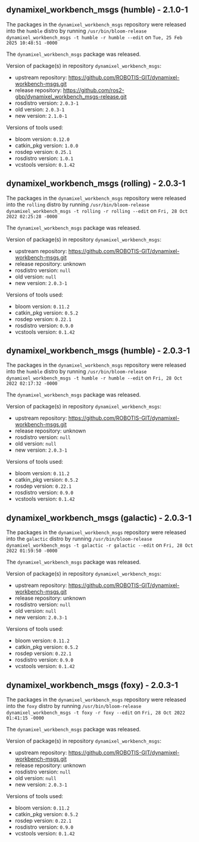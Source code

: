## dynamixel_workbench_msgs (humble) - 2.1.0-1

The packages in the `dynamixel_workbench_msgs` repository were released into the `humble` distro by running `/usr/bin/bloom-release dynamixel_workbench_msgs -t humble -r humble --edit` on `Tue, 25 Feb 2025 10:48:51 -0000`

The `dynamixel_workbench_msgs` package was released.

Version of package(s) in repository `dynamixel_workbench_msgs`:

- upstream repository: https://github.com/ROBOTIS-GIT/dynamixel-workbench-msgs.git
- release repository: https://github.com/ros2-gbp/dynamixel_workbench_msgs-release.git
- rosdistro version: `2.0.3-1`
- old version: `2.0.3-1`
- new version: `2.1.0-1`

Versions of tools used:

- bloom version: `0.12.0`
- catkin_pkg version: `1.0.0`
- rosdep version: `0.25.1`
- rosdistro version: `1.0.1`
- vcstools version: `0.1.42`


## dynamixel_workbench_msgs (rolling) - 2.0.3-1

The packages in the `dynamixel_workbench_msgs` repository were released into the `rolling` distro by running `/usr/bin/bloom-release dynamixel_workbench_msgs -t rolling -r rolling --edit` on `Fri, 28 Oct 2022 02:25:28 -0000`

The `dynamixel_workbench_msgs` package was released.

Version of package(s) in repository `dynamixel_workbench_msgs`:

- upstream repository: https://github.com/ROBOTIS-GIT/dynamixel-workbench-msgs.git
- release repository: unknown
- rosdistro version: `null`
- old version: `null`
- new version: `2.0.3-1`

Versions of tools used:

- bloom version: `0.11.2`
- catkin_pkg version: `0.5.2`
- rosdep version: `0.22.1`
- rosdistro version: `0.9.0`
- vcstools version: `0.1.42`


## dynamixel_workbench_msgs (humble) - 2.0.3-1

The packages in the `dynamixel_workbench_msgs` repository were released into the `humble` distro by running `/usr/bin/bloom-release dynamixel_workbench_msgs -t humble -r humble --edit` on `Fri, 28 Oct 2022 02:17:32 -0000`

The `dynamixel_workbench_msgs` package was released.

Version of package(s) in repository `dynamixel_workbench_msgs`:

- upstream repository: https://github.com/ROBOTIS-GIT/dynamixel-workbench-msgs.git
- release repository: unknown
- rosdistro version: `null`
- old version: `null`
- new version: `2.0.3-1`

Versions of tools used:

- bloom version: `0.11.2`
- catkin_pkg version: `0.5.2`
- rosdep version: `0.22.1`
- rosdistro version: `0.9.0`
- vcstools version: `0.1.42`


## dynamixel_workbench_msgs (galactic) - 2.0.3-1

The packages in the `dynamixel_workbench_msgs` repository were released into the `galactic` distro by running `/usr/bin/bloom-release dynamixel_workbench_msgs -t galactic -r galactic --edit` on `Fri, 28 Oct 2022 01:59:50 -0000`

The `dynamixel_workbench_msgs` package was released.

Version of package(s) in repository `dynamixel_workbench_msgs`:

- upstream repository: https://github.com/ROBOTIS-GIT/dynamixel-workbench-msgs.git
- release repository: unknown
- rosdistro version: `null`
- old version: `null`
- new version: `2.0.3-1`

Versions of tools used:

- bloom version: `0.11.2`
- catkin_pkg version: `0.5.2`
- rosdep version: `0.22.1`
- rosdistro version: `0.9.0`
- vcstools version: `0.1.42`


## dynamixel_workbench_msgs (foxy) - 2.0.3-1

The packages in the `dynamixel_workbench_msgs` repository were released into the `foxy` distro by running `/usr/bin/bloom-release dynamixel_workbench_msgs -t foxy -r foxy --edit` on `Fri, 28 Oct 2022 01:41:15 -0000`

The `dynamixel_workbench_msgs` package was released.

Version of package(s) in repository `dynamixel_workbench_msgs`:

- upstream repository: https://github.com/ROBOTIS-GIT/dynamixel-workbench-msgs.git
- release repository: unknown
- rosdistro version: `null`
- old version: `null`
- new version: `2.0.3-1`

Versions of tools used:

- bloom version: `0.11.2`
- catkin_pkg version: `0.5.2`
- rosdep version: `0.22.1`
- rosdistro version: `0.9.0`
- vcstools version: `0.1.42`


